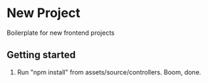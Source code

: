 # New Project
Boilerplate for new frontend projects
## Getting started
1. Run "npm install" from assets/source/controllers. Boom, done.
